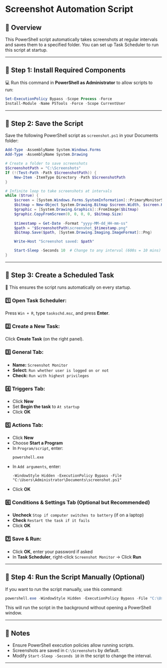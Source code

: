 # Screenshot Automation Script

## 📌 Overview
This PowerShell script automatically takes screenshots at regular intervals and saves them to a specified folder. You can set up Task Scheduler to run this script at startup.

---

## 🔹 Step 1: Install Required Components
💻 Run this command in **PowerShell as Administrator** to allow scripts to run:

```powershell
Set-ExecutionPolicy Bypass -Scope Process -Force
Install-Module -Name PSTools -Force -Scope CurrentUser
```

---

## 🔹 Step 2: Save the Script
Save the following PowerShell script as `screenshot.ps1` in your Documents folder:

```powershell
Add-Type -AssemblyName System.Windows.Forms
Add-Type -AssemblyName System.Drawing

# Create a folder to save screenshots
$ScreenshotPath = "C:\Screenshots"
If (!(Test-Path -Path $ScreenshotPath)) {
    New-Item -ItemType Directory -Path $ScreenshotPath
}

# Infinite loop to take screenshots at intervals
while ($true) {
    $screen = [System.Windows.Forms.SystemInformation]::PrimaryMonitorSize
    $bitmap = New-Object System.Drawing.Bitmap $screen.Width, $screen.Height
    $graphic = [System.Drawing.Graphics]::FromImage($bitmap)
    $graphic.CopyFromScreen(0, 0, 0, 0, $bitmap.Size)
    
    $timestamp = Get-Date -Format "yyyy-MM-dd_HH-mm-ss"
    $path = "$ScreenshotPath\screenshot_$timestamp.png"
    $bitmap.Save($path, [System.Drawing.Imaging.ImageFormat]::Png)

    Write-Host "Screenshot saved: $path"

    Start-Sleep -Seconds 10  # Change to any interval (600s = 10 mins)
}
```

---

## 🔹 Step 3: Create a Scheduled Task
📌 This ensures the script runs automatically on every startup.

### 1️⃣ Open Task Scheduler:
Press `Win + R`, type `taskschd.msc`, and press **Enter**.

### 2️⃣ Create a New Task:
Click **Create Task** (on the right panel).

### 3️⃣ General Tab:
- **Name:** `Screenshot Monitor`
- **Select:** `Run whether user is logged on or not`
- **Check:** `Run with highest privileges`

### 4️⃣ Triggers Tab:
- Click **New**
- Set **Begin the task** to `At startup`
- Click **OK**

### 5️⃣ Actions Tab:
- Click **New**
- Choose **Start a Program**
- In `Program/script`, enter:
  ```plaintext
  powershell.exe
  ```
- In `Add arguments`, enter:
  ```plaintext
  -WindowStyle Hidden -ExecutionPolicy Bypass -File "C:\Users\Administrator\Documents\screenshot.ps1"
  ```
- Click **OK**

### 6️⃣ Conditions & Settings Tab (Optional but Recommended)
- **Uncheck** `Stop if computer switches to battery` (if on a laptop)
- **Check** `Restart the task if it fails`
- Click **OK**

### 7️⃣ Save & Run:
- Click **OK**, enter your password if asked
- In **Task Scheduler**, right-click `Screenshot Monitor` → Click **Run**

---

## 🔹 Step 4: Run the Script Manually (Optional)
If you want to run the script manually, use this command:

```powershell
powershell.exe -WindowStyle Hidden -ExecutionPolicy Bypass -File "C:\Users\Administrator\Documents\screenshot.ps1"
```

This will run the script in the background without opening a PowerShell window.

---

## 📢 Notes
- Ensure PowerShell execution policies allow running scripts.
- Screenshots are saved in `C:\Screenshots` by default.
- Modify `Start-Sleep -Seconds 10` in the script to change the interval.

---
